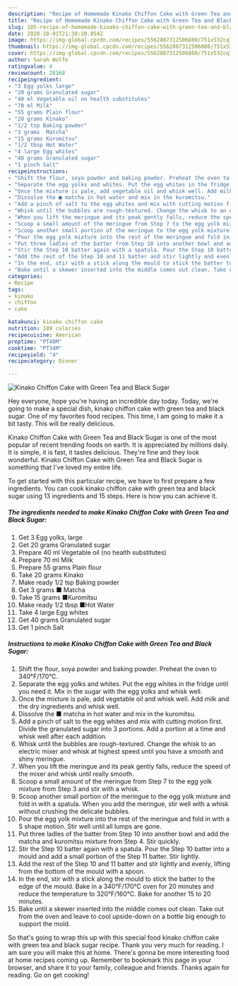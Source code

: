 ```yaml
---
description: "Recipe of Homemade Kinako Chiffon Cake with Green Tea and Black Sugar"
title: "Recipe of Homemade Kinako Chiffon Cake with Green Tea and Black Sugar"
slug: 105-recipe-of-homemade-kinako-chiffon-cake-with-green-tea-and-black-sugar
date: 2020-10-01T21:38:20.854Z
image: https://img-global.cpcdn.com/recipes/5562887312506880/751x532cq70/kinako-chiffon-cake-with-green-tea-and-black-sugar-recipe-main-photo.jpg
thumbnail: https://img-global.cpcdn.com/recipes/5562887312506880/751x532cq70/kinako-chiffon-cake-with-green-tea-and-black-sugar-recipe-main-photo.jpg
cover: https://img-global.cpcdn.com/recipes/5562887312506880/751x532cq70/kinako-chiffon-cake-with-green-tea-and-black-sugar-recipe-main-photo.jpg
author: Sarah Wolfe
ratingvalue: 4
reviewcount: 28168
recipeingredient:
- "3 Egg yolks large"
- "20 grams Granulated sugar"
- "40 ml Vegetable oil no health substitutes"
- "70 ml Milk"
- "55 grams Plain flour"
- "20 grams Kinako"
- "1/2 tsp Baking powder"
- "3 grams  Matcha"
- "15 grams Kuromitsu"
- "1/2 tbsp Hot Water"
- "4 large Egg whites"
- "40 grams Granulated sugar"
- "1 pinch Salt"
recipeinstructions:
- "Shift the flour, soya powder and baking powder. Preheat the oven to 340°F/170°C."
- "Separate the egg yolks and whites. Put the egg whites in the fridge until you need it. Mix in the sugar with the egg yolks and whisk well."
- "Once the mixture is pale, add vegetable oil and whisk well. Add milk and the dry ingredients and whisk well."
- "Dissolve the ■ matcha in hot water and mix in the kuromitsu."
- "Add a pinch of salt to the egg whites and mix with cutting motion first. Divide the granulated sugar into 3 portions. Add a portion at a time and whisk well after each addition."
- "Whisk until the bubbles are rough-textured. Change the whisk to an electric mixer and whisk at highest speed until you have a smooth and shiny meringue."
- "When you lift the meringue and its peak gently falls, reduce the speed of the mixer and whisk until really smooth."
- "Scoop a small amount of the meringue from Step 7 to the egg yolk mixture from Step 3 and stir with a whisk."
- "Scoop another small portion of the meringue to the egg yolk mixture and fold in with a spatula. When you add the meringue, stir well with a whisk without crushing the delicate bubbles."
- "Pour the egg yolk mixture into the rest of the meringue and fold in with a S shape motion. Stir well until all lumps are gone."
- "Put three ladles of the batter from Step 10 into another bowl and add the matcha and kuromitsu mixture from Step 4. Stir quickly."
- "Stir the Step 10 batter again with a spatula. Pour the Step 10 batter into a mould and add a small portion of the Step 11 batter. Stir lightly."
- "Add the rest of the Step 10 and 11 batter and stir lightly and evenly, lifting from the bottom of the mould with a spoon."
- "In the end, stir with a stick along the mould to stick the batter to the edge of the mould. Bake in a 340°F/170°C oven for 20 minutes and reduce the temperature to 320°F/160°C. Bake for another 15 to 20 minutes."
- "Bake until a skewer inserted into the middle comes out clean. Take out from the oven and leave to cool upside-down on a bottle big enough to support the mold."
categories:
- Recipe
tags:
- kinako
- chiffon
- cake

katakunci: kinako chiffon cake 
nutrition: 189 calories
recipecuisine: American
preptime: "PT40M"
cooktime: "PT34M"
recipeyield: "4"
recipecategory: Dinner

---
```



![Kinako Chiffon Cake with Green Tea and Black Sugar](https://img-global.cpcdn.com/recipes/5562887312506880/751x532cq70/kinako-chiffon-cake-with-green-tea-and-black-sugar-recipe-main-photo.jpg)

Hey everyone, hope you're having an incredible day today. Today, we're going to make a special dish, kinako chiffon cake with green tea and black sugar. One of my favorites food recipes. This time, I am going to make it a bit tasty. This will be really delicious.



Kinako Chiffon Cake with Green Tea and Black Sugar is one of the most popular of recent trending foods on earth. It is appreciated by millions daily. It is simple, it is fast, it tastes delicious. They're fine and they look wonderful. Kinako Chiffon Cake with Green Tea and Black Sugar is something that I've loved my entire life.


To get started with this particular recipe, we have to first prepare a few ingredients. You can cook kinako chiffon cake with green tea and black sugar using 13 ingredients and 15 steps. Here is how you can achieve it.

<!--inarticleads1-->

##### The ingredients needed to make Kinako Chiffon Cake with Green Tea and Black Sugar:

1. Get 3 Egg yolks, large
1. Get 20 grams Granulated sugar
1. Prepare 40 ml Vegetable oil (no health substitutes)
1. Prepare 70 ml Milk
1. Prepare 55 grams Plain flour
1. Take 20 grams Kinako
1. Make ready 1/2 tsp Baking powder
1. Get 3 grams ■ Matcha
1. Take 15 grams ■Kuromitsu
1. Make ready 1/2 tbsp ■Hot Water
1. Take 4 large Egg whites
1. Get 40 grams Granulated sugar
1. Get 1 pinch Salt




<!--inarticleads2-->

##### Instructions to make Kinako Chiffon Cake with Green Tea and Black Sugar:

1. Shift the flour, soya powder and baking powder. Preheat the oven to 340°F/170°C.
1. Separate the egg yolks and whites. Put the egg whites in the fridge until you need it. Mix in the sugar with the egg yolks and whisk well.
1. Once the mixture is pale, add vegetable oil and whisk well. Add milk and the dry ingredients and whisk well.
1. Dissolve the ■ matcha in hot water and mix in the kuromitsu.
1. Add a pinch of salt to the egg whites and mix with cutting motion first. Divide the granulated sugar into 3 portions. Add a portion at a time and whisk well after each addition.
1. Whisk until the bubbles are rough-textured. Change the whisk to an electric mixer and whisk at highest speed until you have a smooth and shiny meringue.
1. When you lift the meringue and its peak gently falls, reduce the speed of the mixer and whisk until really smooth.
1. Scoop a small amount of the meringue from Step 7 to the egg yolk mixture from Step 3 and stir with a whisk.
1. Scoop another small portion of the meringue to the egg yolk mixture and fold in with a spatula. When you add the meringue, stir well with a whisk without crushing the delicate bubbles.
1. Pour the egg yolk mixture into the rest of the meringue and fold in with a S shape motion. Stir well until all lumps are gone.
1. Put three ladles of the batter from Step 10 into another bowl and add the matcha and kuromitsu mixture from Step 4. Stir quickly.
1. Stir the Step 10 batter again with a spatula. Pour the Step 10 batter into a mould and add a small portion of the Step 11 batter. Stir lightly.
1. Add the rest of the Step 10 and 11 batter and stir lightly and evenly, lifting from the bottom of the mould with a spoon.
1. In the end, stir with a stick along the mould to stick the batter to the edge of the mould. Bake in a 340°F/170°C oven for 20 minutes and reduce the temperature to 320°F/160°C. Bake for another 15 to 20 minutes.
1. Bake until a skewer inserted into the middle comes out clean. Take out from the oven and leave to cool upside-down on a bottle big enough to support the mold.




So that's going to wrap this up with this special food kinako chiffon cake with green tea and black sugar recipe. Thank you very much for reading. I am sure you will make this at home. There's gonna be more interesting food at home recipes coming up. Remember to bookmark this page in your browser, and share it to your family, colleague and friends. Thanks again for reading. Go on get cooking!
